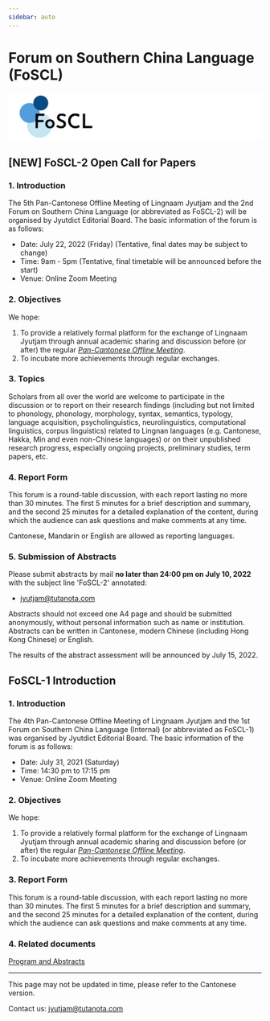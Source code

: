 ```yaml
---
sidebar: auto
---
```


# Forum on Southern China Language (FoSCL)

![FoSCL_logo](./foscl_logo.png)

## [NEW] FoSCL-2 Open Call for Papers

### 1. Introduction

The 5th Pan-Cantonese Offline Meeting of Lingnaam Jyutjam and the 2nd Forum on Southern China Language (or abbreviated as FoSCL-2) will be organised by Jyutdict Editorial Board. The basic information of the forum is as follows:

- Date: July 22, 2022 (Friday) (Tentative, final dates may be subject to change)
- Time: 9am - 5pm (Tentative, final timetable will be announced before the start)
- Venue: Online Zoom Meeting

### 2. Objectives

We hope:

1. To provide a relatively formal platform for the exchange of Lingnaam Jyutjam through annual academic sharing and discussion before (or after) the regular *[Pan-Cantonese Offline Meeting](/en/pan-cantonese-offline-meeting/)*.
2. To incubate more achievements through regular exchanges.

### 3. Topics

Scholars from all over the world are welcome to participate in the discussion or to report on their research findings (including but not limited to phonology, phonology, morphology, syntax, semantics, typology, language acquisition, psycholinguistics, neurolinguistics, computational linguistics, corpus linguistics) related to Lingnan languages (e.g. Cantonese, Hakka, Min and even non-Chinese languages) or on their unpublished research progress, especially ongoing projects, preliminary studies, term papers, etc.

### 4. Report Form

This forum is a round-table discussion, with each report lasting no more than 30 minutes. The first 5 minutes for a brief description and summary, and the second 25 minutes for a detailed explanation of the content, during which the audience can ask questions and make comments at any time.

Cantonese, Mandarin or English are allowed as reporting languages.

### 5. Submission of Abstracts

Please submit abstracts by mail **no later than 24:00 pm on July 10, 2022** with the subject line 'FoSCL-2' annotated:

- jyutjam@tutanota.com

Abstracts should not exceed one A4 page and should be submitted anonymously, without personal information such as name or institution. Abstracts can be written in Cantonese, modern Chinese (including Hong Kong Chinese) or English.

The results of the abstract assessment will be announced by July 15, 2022.

## FoSCL-1 Introduction

### 1. Introduction

The 4th Pan-Cantonese Offline Meeting of Lingnaam Jyutjam and the 1st Forum on Southern China Language (Internal) (or abbreviated as FoSCL-1) was organised by Jyutdict Editorial Board. The basic information of the forum is as follows:

- Date: July 31, 2021 (Saturday)
- Time: 14:30 pm to 17:15 pm
- Venue: Online Zoom Meeting

### 2. Objectives

We hope:

1. To provide a relatively formal platform for the exchange of Lingnaam Jyutjam through annual academic sharing and discussion before (or after) the regular *[Pan-Cantonese Offline Meeting](/en/pan-cantonese-offline-meeting/)*.
2. To incubate more achievements through regular exchanges.

### 3. Report Form

This forum is a round-table discussion, with each report lasting no more than 30 minutes. The first 5 minutes for a brief description and summary, and the second 25 minutes for a detailed explanation of the content, during which the audience can ask questions and make comments at any time.

### 4. Related documents

[Program and Abstracts](https://github.com/JyutdictEB/FoSCL-Docs/raw/main/FoSCL-1%20Program%20and%20Abstracts.pdf)

---

This page may not be updated in time, please refer to the Cantonese version.

Contact us: jyutjam@tutanota.com
